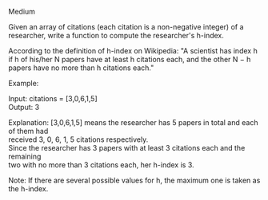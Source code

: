 Medium

Given an array of citations (each citation is a non-negative integer) of a researcher, write a function to compute the researcher's h-index.

According to the definition of h-index on Wikipedia: "A scientist has index h if h of his/her N papers have at least h citations each, and the other N − h papers have no more than h citations each."

Example:

Input: citations = [3,0,6,1,5]  
Output: 3 

Explanation: [3,0,6,1,5] means the researcher has 5 papers in total and each of them had   
             received 3, 0, 6, 1, 5 citations respectively.   
             Since the researcher has 3 papers with at least 3 citations each and the remaining   
             two with no more than 3 citations each, her h-index is 3.
             
Note: If there are several possible values for h, the maximum one is taken as the h-index.
